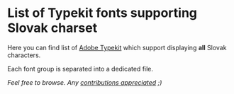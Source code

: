 # List of Typekit fonts supporting Slovak charset

Here you can find list of [Adobe Typekit](https://typekit.com/fonts) which support displaying **all** Slovak characters.

Each font group is separated into a dedicated file.

*Feel free to browse. Any [contributions appreciated](../CONTRIBUTING.md) ;)*

